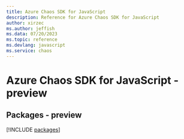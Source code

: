 ```yaml
---
title: Azure Chaos SDK for JavaScript
description: Reference for Azure Chaos SDK for JavaScript
author: xirzec
ms.author: jeffish
ms.data: 07/20/2023
ms.topic: reference
ms.devlang: javascript
ms.service: chaos
---
```

# Azure Chaos SDK for JavaScript - preview
## Packages - preview
[!INCLUDE [packages](chaos-index.md)]